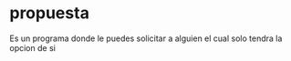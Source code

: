 # propuesta
Es un programa donde le puedes solicitar a alguien el cual solo tendra la opcion de si 
